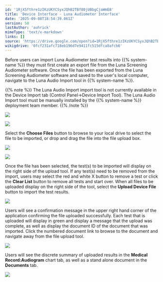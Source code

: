 ```yaml
---
id: '1RjX5fthre1zIKzUKYCSyxJQhB2TBf80jUBbgCjaWmE8'
title: 'Device Interface - Luna Audiometer Interface'
date: '2025-09-08T18:54:39.061Z'
version: 50
lastAuthor: 'auhrick'
mimeType: 'text/x-markdown'
links: []
source: 'https://drive.google.com/open?id=1RjX5fthre1zIKzUKYCSyxJQhB2TBf80jUBbgCjaWmE8'
wikigdrive: '0fcf231afc718eb196d7e9411fc515dfca8afcb6'
---
```

Before users can import Luna Audiometer test results into {{% system-name %}} they must first create an export file from the Luna Screening Audiometer software. Once the file has been exported from the Luna Screening Audiometer software and saved to the user's local computer, navigate to the Luna Audio Import tool in {{% system-name %}}.

{{% note %}}
The Luna Audio Import import tool is not currently available in the Device Import tab (Control Panel->Device Import Tool). The Luna Audio Import tool must be manually installed by the {{% system-name %}} deployment team member.
{{% /note %}}

![](../device-interface-luna-audiometer-interface.assets/cd6f2502e2e2efe4dbea36d828cda222.png)

![](../device-interface-luna-audiometer-interface.assets/80cc7ebe06676799d0843dbadf4c61b6.png)

Select the **Choose Files** button to browse to your local drive to select the file to be imported, or drop and drag the file into the file upload box.

![](../device-interface-luna-audiometer-interface.assets/48d817e732b2ab111626586d6d8c14e9.png)

![](../device-interface-luna-audiometer-interface.assets/4d44e368c3c6150a1d0025b62a7fc1d5.png)

Once the file has been selected, the test(s) to be imported will display on the right side of the upload tool. If any test(s) need to be removed from the import, users may select the red and white X button to remove a test or click the **Clear List** button to remove all tests and start over. When all files to be uploaded display on the right side of the tool, select the **Upload Device File** button to import the test results.

![](../device-interface-luna-audiometer-interface.assets/7f8c9398f7b24973db35a782fcce8bc6.png)

Users will see a confirmation message in the upper right hand corner of the application confirming the file uploaded successfully. Each test that is uploaded will display in green and display a message that the upload was complete, as well as display the document ID of the document that was imported. Click the numbered document link to browse to the document and navigate away from the file upload tool.

![](../device-interface-luna-audiometer-interface.assets/06540709ecbabfb17ed94c8f3a64d3e9.png)

Users will see the discrete summary of uploaded results in the **Medical Record:Audiogram** chart tab, as well as a stand alone document in the **Documents** tab.

![](../device-interface-luna-audiometer-interface.assets/ff613c82ce80ee209f9e7f2ff04b352f.png)
